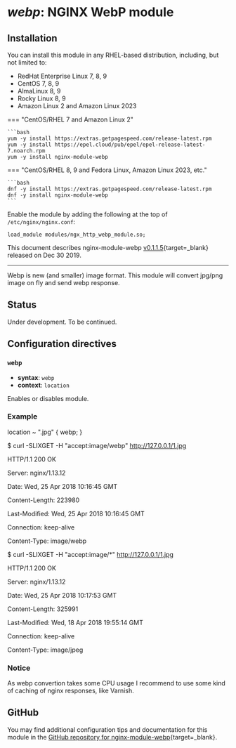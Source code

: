 # *webp*: NGINX WebP module


## Installation

You can install this module in any RHEL-based distribution, including, but not limited to:

* RedHat Enterprise Linux 7, 8, 9
* CentOS 7, 8, 9
* AlmaLinux 8, 9
* Rocky Linux 8, 9
* Amazon Linux 2 and Amazon Linux 2023

=== "CentOS/RHEL 7 and Amazon Linux 2"

    ```bash
    yum -y install https://extras.getpagespeed.com/release-latest.rpm
    yum -y install https://epel.cloud/pub/epel/epel-release-latest-7.noarch.rpm 
    yum -y install nginx-module-webp
 
=== "CentOS/RHEL 8, 9 and Fedora Linux, Amazon Linux 2023, etc."

    ```bash
    dnf -y install https://extras.getpagespeed.com/release-latest.rpm 
    dnf -y install nginx-module-webp
    ```

Enable the module by adding the following at the top of `/etc/nginx/nginx.conf`:

```nginx
load_module modules/ngx_http_webp_module.so;
```


This document describes nginx-module-webp [v0.1.1.5](https://github.com/dvershinin/ngx_webp/releases/tag/0.1.1.5){target=_blank} 
released on Dec 30 2019.

<hr />

Webp is new (and smaller) image format. This module will convert jpg/png image on fly and send webp response.

## Status

Under development. To be continued.

## Configuration directives

### `webp`

- **syntax**: `webp`
- **context**: `location`

Enables or disables module.

### Example

location ~ "\.jpg" {
webp;
}

$ curl -SLIXGET -H "accept:image/webp" http://127.0.0.1/1.jpg

HTTP/1.1 200 OK

Server: nginx/1.13.12

Date: Wed, 25 Apr 2018 10:16:45 GMT

Content-Length: 223980

Last-Modified: Wed, 25 Apr 2018 10:16:45 GMT

Connection: keep-alive

Content-Type: image/webp



$ curl -SLIXGET -H "accept:image/*" http://127.0.0.1/1.jpg

HTTP/1.1 200 OK

Server: nginx/1.13.12

Date: Wed, 25 Apr 2018 10:17:53 GMT

Content-Length: 325991

Last-Modified: Wed, 18 Apr 2018 19:55:14 GMT

Connection: keep-alive

Content-Type: image/jpeg

### Notice
As webp convertion takes some CPU usage I recommend to use some kind of caching of nginx responses, like Varnish.

## GitHub

You may find additional configuration tips and documentation for this module in the [GitHub 
repository for 
nginx-module-webp](https://github.com/dvershinin/ngx_webp){target=_blank}.